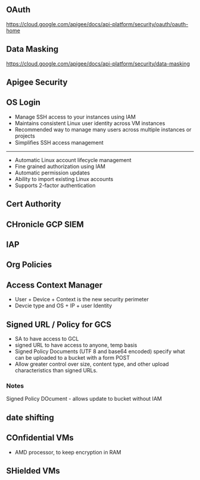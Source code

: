 

## OAuth

https://cloud.google.com/apigee/docs/api-platform/security/oauth/oauth-home

## Data Masking

https://cloud.google.com/apigee/docs/api-platform/security/data-masking


## Apigee Security




## OS Login
* Manage SSH access to your instances using IAM
* Maintains consistent Linux user identity across VM instances
* Recommended way to manage many users across multiple instances or projects
* Simpliﬁes SSH access management

---

* Automatic Linux account lifecycle management
* Fine grained authorization using IAM
* Automatic permission updates
* Ability to import existing Linux accounts
* Supports 2-factor authentication

## Cert Authority



## CHronicle GCP SIEM



## IAP

## Org Policies

## Access Context Manager
* User + Device + Context is the new security perimeter
* Devcie type and OS + IP + user Identity


## Signed URL / Policy for GCS
* SA to have access to GCL
* signed URL to have access to anyone, temp basis
* Signed Policy Documents (UTF 8 and base64 encoded) specify what can be uploaded to a bucket with a form POST
* Allow greater control over size, content type, and other upload characteristics than signed URLs.



### Notes

Signed Policy DOcument - allows update to bucket without IAM



## date shifting


## COnfidential VMs
* AMD processor, to keep encryption in RAM

## SHielded VMs


